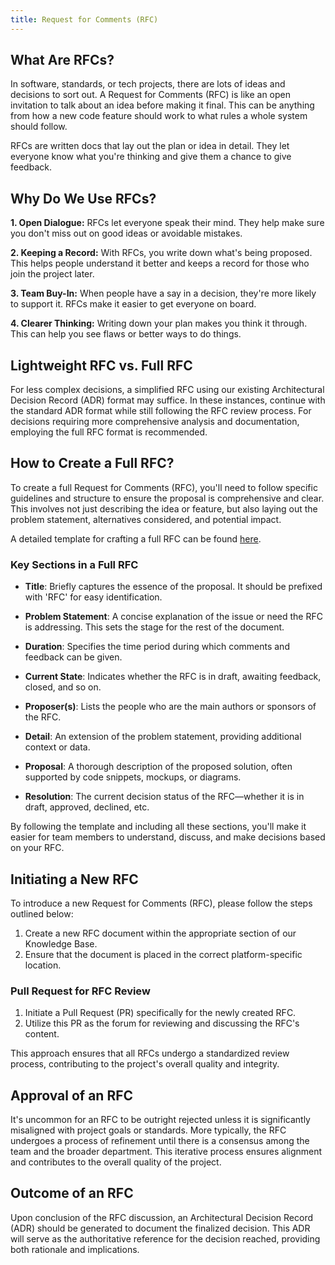 ```yaml
---
title: Request for Comments (RFC)
---
```


## What Are RFCs?

In software, standards, or tech projects, there are lots of ideas and decisions to sort out. A Request for Comments (RFC) is like an open invitation to talk about an idea before making it final. This can be anything from how a new code feature should work to what rules a whole system should follow.

RFCs are written docs that lay out the plan or idea in detail. They let everyone know what you're thinking and give them a chance to give feedback.

## Why Do We Use RFCs?

**1. Open Dialogue:** RFCs let everyone speak their mind. They help make sure you don't miss out on good ideas or avoidable mistakes.

**2. Keeping a Record:** With RFCs, you write down what's being proposed. This helps people understand it better and keeps a record for those who join the project later.

**3. Team Buy-In:** When people have a say in a decision, they're more likely to support it. RFCs make it easier to get everyone on board.

**4. Clearer Thinking:** Writing down your plan makes you think it through. This can help you see flaws or better ways to do things.

## Lightweight RFC vs. Full RFC

For less complex decisions, a simplified RFC using our existing Architectural Decision Record (ADR) format may suffice. In these instances, continue with the standard ADR format while still following the RFC review process. For decisions requiring more comprehensive analysis and documentation, employing the full RFC format is recommended.

## How to Create a Full RFC?

To create a full Request for Comments (RFC), you'll need to follow specific guidelines and structure to ensure the proposal is comprehensive and clear. This involves not just describing the idea or feature, but also laying out the problem statement, alternatives considered, and potential impact.

A detailed template for crafting a full RFC can be found [here](RFC-template.md).

### Key Sections in a Full RFC

- **Title**: Briefly captures the essence of the proposal. It should be prefixed with 'RFC' for easy identification.
  
- **Problem Statement**: A concise explanation of the issue or need the RFC is addressing. This sets the stage for the rest of the document.

- **Duration**: Specifies the time period during which comments and feedback can be given.

- **Current State**: Indicates whether the RFC is in draft, awaiting feedback, closed, and so on.

- **Proposer(s)**: Lists the people who are the main authors or sponsors of the RFC.

- **Detail**: An extension of the problem statement, providing additional context or data.

- **Proposal**: A thorough description of the proposed solution, often supported by code snippets, mockups, or diagrams.

- **Resolution**: The current decision status of the RFC—whether it is in draft, approved, declined, etc.

By following the template and including all these sections, you'll make it easier for team members to understand, discuss, and make decisions based on your RFC.

## Initiating a New RFC

To introduce a new Request for Comments (RFC), please follow the steps outlined below:

1. Create a new RFC document within the appropriate section of our Knowledge Base.
2. Ensure that the document is placed in the correct platform-specific location.

### Pull Request for RFC Review

1. Initiate a Pull Request (PR) specifically for the newly created RFC.
2. Utilize this PR as the forum for reviewing and discussing the RFC's content.

This approach ensures that all RFCs undergo a standardized review process, contributing to the project's overall quality and integrity.

## Approval of an RFC

It's uncommon for an RFC to be outright rejected unless it is significantly misaligned with project goals or standards. More typically, the RFC undergoes a process of refinement until there is a consensus among the team and the broader department. This iterative process ensures alignment and contributes to the overall quality of the project.

## Outcome of an RFC

Upon conclusion of the RFC discussion, an Architectural Decision Record (ADR) should be generated to document the finalized decision. This ADR will serve as the authoritative reference for the decision reached, providing both rationale and implications.
